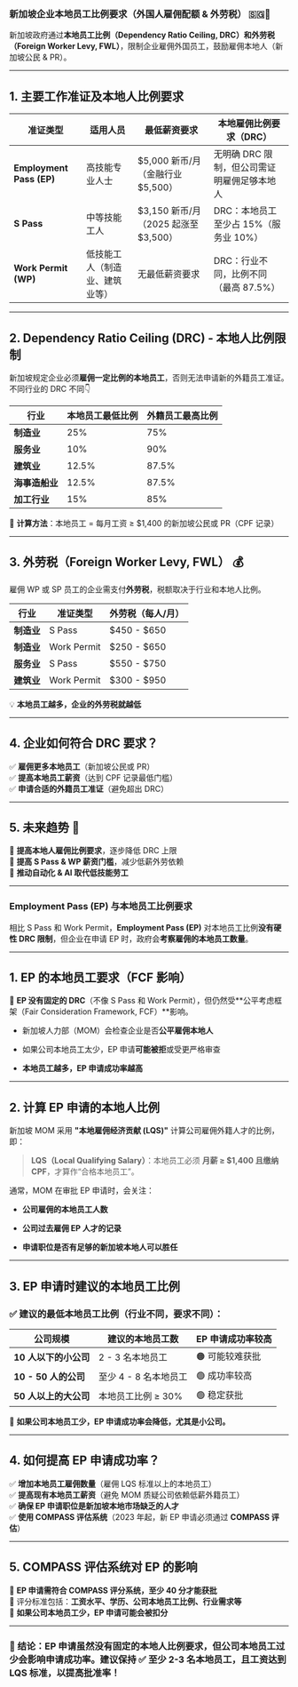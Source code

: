 ### **新加坡企业本地员工比例要求（外国人雇佣配额 & 外劳税）** 🇸🇬🏢

新加坡政府通过**本地员工比例（Dependency Ratio Ceiling, DRC）**和**外劳税（Foreign Worker Levy, FWL）**，限制企业雇佣外国员工，鼓励雇佣本地人（新加坡公民 & PR）。

---

## **1. 主要工作准证及本地人比例要求**

|**准证类型**|**适用人员**|**最低薪资要求**|**本地雇佣比例要求（DRC）**|
|---|---|---|---|
|**Employment Pass (EP)**|高技能专业人士|$5,000 新币/月（金融行业 $5,500）|无明确 DRC 限制，但公司需证明雇佣足够本地人|
|**S Pass**|中等技能工人|$3,150 新币/月（2025 起涨至 $3,500）|DRC：本地员工至少占 15%（服务业 10%）|
|**Work Permit (WP)**|低技能工人（制造业、建筑业等）|无最低薪资要求|DRC：行业不同，比例不同（最高 87.5%）|

---

## **2. Dependency Ratio Ceiling (DRC) - 本地人比例限制**

新加坡规定企业必须**雇佣一定比例的本地员工**，否则无法申请新的外籍员工准证。不同行业的 DRC 不同👇

|**行业**|**本地员工最低比例**|**外籍员工最高比例**|
|---|---|---|
|**制造业**|25%|75%|
|**服务业**|10%|90%|
|**建筑业**|12.5%|87.5%|
|**海事造船业**|12.5%|87.5%|
|**加工行业**|15%|85%|

📌 **计算方法**：本地员工 = 每月工资 ≥ $1,400 的新加坡公民或 PR（CPF 记录）

---

## **3. 外劳税（Foreign Worker Levy, FWL）** 💰

雇佣 WP 或 SP 员工的企业需支付**外劳税**，税额取决于行业和本地人比例。

|**行业**|**准证类型**|**外劳税（每人/月）**|
|---|---|---|
|**制造业**|S Pass|$450 - $650|
|**制造业**|Work Permit|$250 - $650|
|**服务业**|S Pass|$550 - $750|
|**建筑业**|Work Permit|$300 - $950|

💡 **本地员工越多，企业的外劳税就越低**

---

## **4. 企业如何符合 DRC 要求？**

✅ **雇佣更多本地员工**（新加坡公民或 PR）  
✅ **提高本地员工薪资**（达到 CPF 记录最低门槛）  
✅ **申请合适的外籍员工准证**（避免超出 DRC）

---

## **5. 未来趋势** 🚀

📌 **提高本地人雇佣比例要求**，逐步降低 DRC 上限  
📌 **提高 S Pass & WP 薪资门槛**，减少低薪外劳依赖  
📌 **推动自动化 & AI 取代低技能劳工**

---

### **Employment Pass (EP) 与本地员工比例要求**

相比 S Pass 和 Work Permit，**Employment Pass (EP)** 对本地员工比例**没有硬性 DRC 限制**，但企业在申请 EP 时，政府会**考察雇佣的本地员工数量**。

---

## **1. EP 的本地员工要求（FCF 影响）**

📌 **EP 没有固定的 DRC**（不像 S Pass 和 Work Permit），但仍然受**公平考虑框架（Fair Consideration Framework, FCF）**影响。

- 新加坡人力部（MOM）会检查企业是否**公平雇佣本地人**
    
- 如果公司本地员工太少，EP 申请**可能被拒**或受更严格审查
    
- **本地员工越多，EP 申请成功率越高**
    

---

## **2. 计算 EP 申请的本地人比例**

新加坡 MOM 采用 **"本地雇佣经济贡献 (LQS)"** 计算公司雇佣外籍人才的比例，即：

> **LQS（Local Qualifying Salary）**：本地员工必须 **月薪 ≥ $1,400 且缴纳 CPF**，才算作“合格本地员工”。

通常，MOM 在审批 EP 申请时，会关注：

- **公司雇佣的本地员工人数**
    
- **公司过去雇佣 EP 人才的记录**
    
- **申请职位是否有足够的新加坡本地人可以胜任**
    

---

## **3. EP 申请时建议的本地员工比例**

### **✅ 建议的最低本地员工比例**（行业不同，要求不同）：

|**公司规模**|**建议的本地员工数**|**EP 申请成功率较高**|
|---|---|---|
|**10 人以下的小公司**|2 - 3 名本地员工|🟠 可能较难获批|
|**10 - 50 人的公司**|至少 4 - 8 名本地员工|🟢 成功率较高|
|**50 人以上的大公司**|本地员工比例 ≥ 30%|🟢 稳定获批|

📌 **如果公司本地员工少，EP 申请成功率会降低，尤其是小公司。**

---

## **4. 如何提高 EP 申请成功率？**

✅ **增加本地员工雇佣数量**（雇佣 LQS 标准以上的本地员工）  
✅ **提高现有本地员工薪资**（避免 MOM 质疑公司依赖低薪外籍员工）  
✅ **确保 EP 申请职位是新加坡本地市场缺乏的人才**  
✅ **使用 COMPASS 评估系统**（2023 年起，新 EP 申请必须通过 **COMPASS 评估**）

---

## **5. COMPASS 评估系统对 EP 的影响**

🔹 **EP 申请需符合 COMPASS 评分系统，至少 40 分才能获批**  
🔹 评分标准包括：**工资水平、学历、公司本地员工比例、行业需求等**  
🔹 **如果公司本地员工少，EP 申请可能会被扣分**

---

### **📌 结论：EP 申请虽然没有固定的本地人比例要求，但公司本地员工过少会影响申请成功率。建议保持** ✅ **至少 2-3 名本地员工，且工资达到 LQS 标准，以提高批准率！**